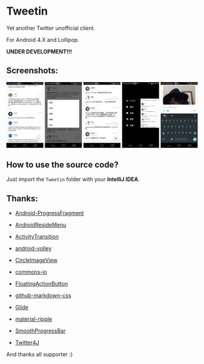Tweetin
=======

Yet another Twitter unofficial client.

For Android 4.X and Lollipop.

__UNDER DEVELOPMENT!!!__

## Screenshots:

![all_in_one.png](/Art/Screenshots/all_in_one.png "All.png")

## How to use the source code?

Just import the `Tweetin` folder with your __IntelliJ IDEA__.

## Thanks:

 - [Android-ProgressFragment](https://github.com/johnkil/Android-ProgressFragment "Android-ProgressFragment")

 - [AndroidResideMenu](https://github.com/SpecialCyCi/AndroidResideMenu "AndroidResideMenu")

 - [ActivityTransition](https://github.com/ophilbert/ActivityTransition "ActivityTransition")

 - [android-volley](https://github.com/mcxiaoke/android-volley "android-volley")

 - [CircleImageView](https://github.com/hdodenhof/CircleImageView "CircleImageView")

 - [commons-io](https://github.com/apache/commons-io "commons-io")

 - [FloatingActionButton](https://github.com/makovkastar/FloatingActionButton "FloatingActionButton")

 - [github-markdown-css](https://github.com/sindresorhus/github-markdown-css "github-markdown-css")

 - [Glide](https://github.com/bumptech/glide "Glide")

 - [material-ripple](https://github.com/balysv/material-ripple "material-ripple")

 - [SmoothProgressBar](https://github.com/castorflex/SmoothProgressBar "SmoothProgressBar")

 - [Twitter4J](https://github.com/yusuke/twitter4j "Twitter4J")

And thanks all supporter :)
